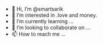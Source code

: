 - 👋 Hi, I’m @smartsarik
- 👀 I’m interested in .love and money.
- 🌱 I’m currently learning ...
- 💞️ I’m looking to collaborate on ...
- 📫 How to reach me ...

<!---
smartsarik/smartsarik is a ✨ special ✨ repository because its `README.md` (this file) appears on your GitHub profile.
You can click the Preview link to take a look at your changes.
--->
